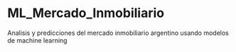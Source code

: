 # ML_Mercado_Inmobiliario
Analisis y predicciones del mercado inmobiliario argentino usando modelos de machine learning
